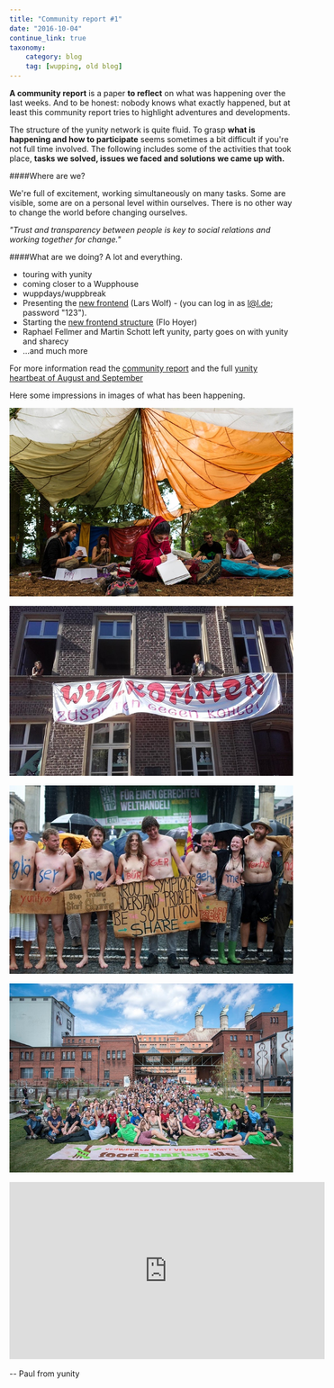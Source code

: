 ```yaml
---
title: "Community report #1"
date: "2016-10-04"
continue_link: true
taxonomy:
    category: blog
    tag: [wupping, old blog]
---
```

    

**A community report** is a paper **to reflect** on what was happening over the last weeks. And to be honest: nobody knows what exactly happened, but at least this community report tries to highlight adventures and developments.

The structure of the yunity network is quite fluid. To grasp **what is happening and how to participate** seems sometimes a bit difficult if you're not full time involved. The following includes some of the activities that took place, **tasks we solved, issues we faced and solutions we came up with.**

####Where are we?

We're full of excitement, working simultaneously on many tasks. Some are visible, some are on a personal level within ourselves. There is no other way to change the world before changing ourselves.

*"Trust and transparency between people is key to social relations and working together for change."*


####What are we doing?
A lot and everything. 

- touring with yunity 
- coming closer to a Wupphouse
- wuppdays/wuppbreak 
- Presenting the [new frontend](https://mvp-design.yunity.org) (Lars Wolf) - 
(you can log in as l@l.de; password "123").
- Starting the [new frontend structure](https://github.com/yunity/foodsaving-frontend) (Flo Hoyer)  
- Raphael Fellmer and Martin Schott left yunity, party goes on with yunity and sharecy
- ...and much more

For more information read the [community report](http://yunity.trydiscourse.com/t/community-report-1) and the full [yunity heartbeat of August and September ](https://yunity.atlassian.net/wiki/pages/viewrecentblogposts.action?key=YUN)

Here some impressions in images of what has been happening. 



![c9163ce15052716e75d6f01184b466a16a8141e1_1_690x459.jpg](57f2fafe59b75023848582.jpg)




![80e6ae132e73680716edc39c6d7c597b0cb4b5c3_1_690x413.jpg](57f2fb108a1f3803469482.jpg)



![19b34972272b5d87a6aff1ea53d9c12b67dab04e_1_690x459.jpg](57f2fb3f69cd8495331765.jpg)



![a3d3b5e3df1f614c32db717aea9fedb8285a7b91_1_690x460 (1).jpg](57f2fb77887fa010847825.jpg)


<div class="video-wrapper ratio-16-9"><iframe width="560" height="315" src="https://www.youtube.com/embed/w0qHKcNwOzE" frameborder="0" allowfullscreen=""></iframe></div>

-- Paul from yunity